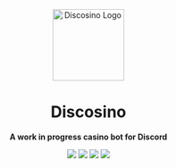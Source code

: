 <div align=center>

<img height=128 src="https://raw.githubusercontent.com/hblomqvist/discosino/main/assets/discosino-avatar-circle-512.png" alt="Discosino Logo">

# Discosino

**A work in progress casino bot for Discord**

<a href="https://github.com/hblomqvist/discosino/search?l=typescript" alt="Top Language"><img src="https://img.shields.io/github/languages/top/hblomqvist/discosino?style=flat-square"></a>
<a href="https://www.codefactor.io/repository/github/hblomqvist/discosino" alt="Code Quality"><img src="https://img.shields.io/codefactor/grade/github/hblomqvist/discosino/main?style=flat-square"></a>
<a href="https://github.com/hblomqvist/discosino/actions/workflows/continuous-integration.yml" alt="CI Status"><img src="https://img.shields.io/github/workflow/status/hblomqvist/discosino/Continuous%20Integration/main?label=CI&style=flat-square"></a>
<a href="https://github.com/hblomqvist/discosino/blob/main/LICENSE" alt="License"><img src="https://img.shields.io/github/license/hblomqvist/discosino?style=flat-square"></a>

</div>
